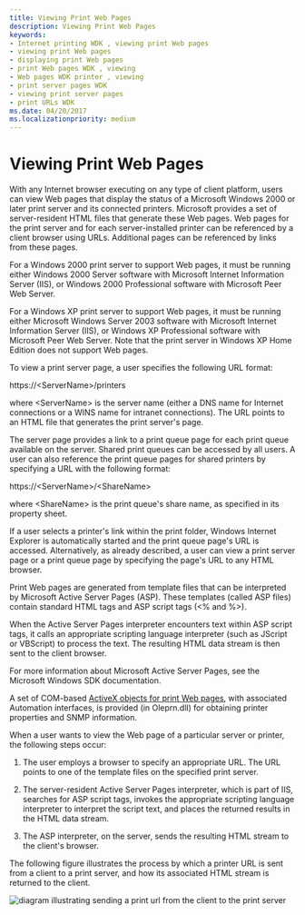 ```yaml
---
title: Viewing Print Web Pages
description: Viewing Print Web Pages
keywords:
- Internet printing WDK , viewing print Web pages
- viewing print Web pages
- displaying print Web pages
- print Web pages WDK , viewing
- Web pages WDK printer , viewing
- print server pages WDK
- viewing print server pages
- print URLs WDK
ms.date: 04/20/2017
ms.localizationpriority: medium
---
```


# Viewing Print Web Pages





With any Internet browser executing on any type of client platform, users can view Web pages that display the status of a Microsoft Windows 2000 or later print server and its connected printers. Microsoft provides a set of server-resident HTML files that generate these Web pages. Web pages for the print server and for each server-installed printer can be referenced by a client browser using URLs. Additional pages can be referenced by links from these pages.

For a Windows 2000 print server to support Web pages, it must be running either Windows 2000 Server software with Microsoft Internet Information Server (IIS), or Windows 2000 Professional software with Microsoft Peer Web Server.

For a Windows XP print server to support Web pages, it must be running either Microsoft Windows Server 2003 software with Microsoft Internet Information Server (IIS), or Windows XP Professional software with Microsoft Peer Web Server. Note that the print server in Windows XP Home Edition does not support Web pages.

To view a print server page, a user specifies the following URL format:

https://&lt;ServerName&gt;/printers

where &lt;ServerName&gt; is the server name (either a DNS name for Internet connections or a WINS name for intranet connections). The URL points to an HTML file that generates the print server's page.

The server page provides a link to a print queue page for each print queue available on the server. Shared print queues can be accessed by all users. A user can also reference the print queue pages for shared printers by specifying a URL with the following format:

https://&lt;ServerName&gt;/&lt;ShareName&gt;

where &lt;ShareName&gt; is the print queue's share name, as specified in its property sheet.

If a user selects a printer's link within the print folder, Windows Internet Explorer is automatically started and the print queue page's URL is accessed. Alternatively, as already described, a user can view a print server page or a print queue page by specifying the page's URL to any HTML browser.

Print Web pages are generated from template files that can be interpreted by Microsoft Active Server Pages (ASP). These templates (called ASP files) contain standard HTML tags and ASP script tags (&lt;% and %&gt;).

When the Active Server Pages interpreter encounters text within ASP script tags, it calls an appropriate scripting language interpreter (such as JScript or VBScript) to process the text. The resulting HTML data stream is then sent to the client browser.

For more information about Microsoft Active Server Pages, see the Microsoft Windows SDK documentation.

A set of COM-based [ActiveX objects for print Web pages](activex-objects-for-print-web-pages.md), with associated Automation interfaces, is provided (in Oleprn.dll) for obtaining printer properties and SNMP information.

When a user wants to view the Web page of a particular server or printer, the following steps occur:

1.  The user employs a browser to specify an appropriate URL. The URL points to one of the template files on the specified print server.

2.  The server-resident Active Server Pages interpreter, which is part of IIS, searches for ASP script tags, invokes the appropriate scripting language interpreter to interpret the script text, and places the returned results in the HTML data stream.

3.  The ASP interpreter, on the server, sends the resulting HTML stream to the client's browser.

The following figure illustrates the process by which a printer URL is sent from a client to a print server, and how its associated HTML stream is returned to the client.

![diagram illustrating sending a print url from the client to the print server](images/prnturl.png)

 

 




